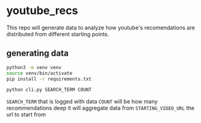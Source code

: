 # youtube_recs 

This repo will generate data to analyze how youtube's recomendations are distributed from different starting points.

## generating data
```bash
python3 -m venv venv
source venv/bin/activate
pip install -r requirements.txt

python cli.py SEARCH_TERM COUNT
```

`SEARCH_TERM` that is logged with data
`COUNT` will be how many recommendations deep it will aggregate data from
`STARTING_VIDEO_URL` the url to start from
